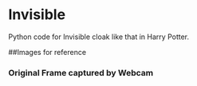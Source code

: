 # Invisible
Python code for Invisible cloak like that in Harry Potter.

##Images for reference

### Original Frame captured by Webcam
